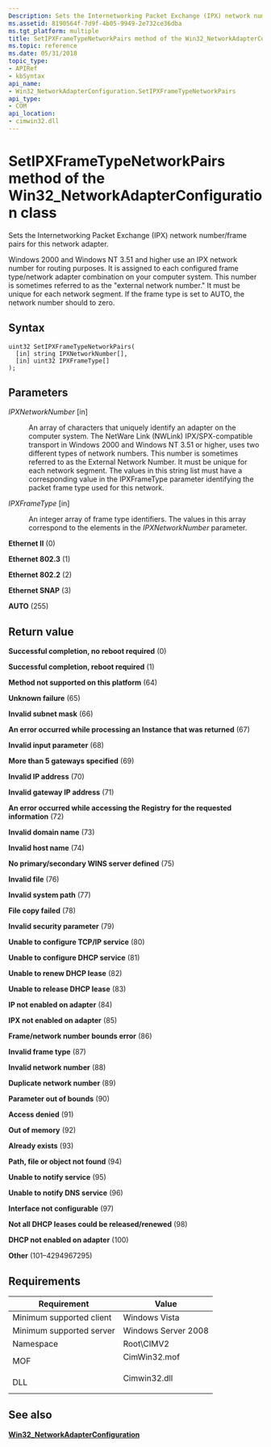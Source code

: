 ```yaml
---
Description: Sets the Internetworking Packet Exchange (IPX) network number/frame pairs for this network adapter.
ms.assetid: 8190564f-7d9f-4b05-9949-2e732ce36dba
ms.tgt_platform: multiple
title: SetIPXFrameTypeNetworkPairs method of the Win32_NetworkAdapterConfiguration class
ms.topic: reference
ms.date: 05/31/2018
topic_type: 
- APIRef
- kbSyntax
api_name: 
- Win32_NetworkAdapterConfiguration.SetIPXFrameTypeNetworkPairs
api_type: 
- COM
api_location: 
- cimwin32.dll
---
```


# SetIPXFrameTypeNetworkPairs method of the Win32\_NetworkAdapterConfiguration class

Sets the Internetworking Packet Exchange (IPX) network number/frame pairs for this network adapter.

Windows 2000 and Windows NT 3.51 and higher use an IPX network number for routing purposes. It is assigned to each configured frame type/network adapter combination on your computer system. This number is sometimes referred to as the "external network number." It must be unique for each network segment. If the frame type is set to AUTO, the network number should to zero.

## Syntax


```mof
uint32 SetIPXFrameTypeNetworkPairs(
  [in] string IPXNetworkNumber[],
  [in] uint32 IPXFrameType[]
);
```



## Parameters

<dl> <dt>

*IPXNetworkNumber* \[in\]
</dt> <dd>

An array of characters that uniquely identify an adapter on the computer system. The NetWare Link (NWLink) IPX/SPX-compatible transport in Windows 2000 and Windows NT 3.51 or higher, uses two different types of network numbers. This number is sometimes referred to as the External Network Number. It must be unique for each network segment. The values in this string list must have a corresponding value in the IPXFrameType parameter identifying the packet frame type used for this network.

</dd> <dt>

*IPXFrameType* \[in\]
</dt> <dd>

An integer array of frame type identifiers. The values in this array correspond to the elements in the *IPXNetworkNumber* parameter.

<dt>

<span id="Ethernet_II"></span><span id="ethernet_ii"></span><span id="ETHERNET_II"></span>

**Ethernet II** (0)


</dt> <dd></dd> <dt>

<span id="Ethernet_802.3"></span><span id="ethernet_802.3"></span><span id="ETHERNET_802.3"></span>

**Ethernet 802.3** (1)


</dt> <dd></dd> <dt>

<span id="Ethernet_802.2"></span><span id="ethernet_802.2"></span><span id="ETHERNET_802.2"></span>

**Ethernet 802.2** (2)


</dt> <dd></dd> <dt>

<span id="Ethernet_SNAP"></span><span id="ethernet_snap"></span><span id="ETHERNET_SNAP"></span>

**Ethernet SNAP** (3)


</dt> <dd></dd> <dt>

<span id="AUTO"></span><span id="auto"></span>

**AUTO** (255)


</dt> <dd></dd> </dl> </dd> </dl>

## Return value

<dl> <dt>

**Successful completion, no reboot required** (0)
</dt> <dt>

**Successful completion, reboot required** (1)
</dt> <dt>

**Method not supported on this platform** (64)
</dt> <dt>

**Unknown failure** (65)
</dt> <dt>

**Invalid subnet mask** (66)
</dt> <dt>

**An error occurred while processing an Instance that was returned** (67)
</dt> <dt>

**Invalid input parameter** (68)
</dt> <dt>

**More than 5 gateways specified** (69)
</dt> <dt>

**Invalid IP address** (70)
</dt> <dt>

**Invalid gateway IP address** (71)
</dt> <dt>

**An error occurred while accessing the Registry for the requested information** (72)
</dt> <dt>

**Invalid domain name** (73)
</dt> <dt>

**Invalid host name** (74)
</dt> <dt>

**No primary/secondary WINS server defined** (75)
</dt> <dt>

**Invalid file** (76)
</dt> <dt>

**Invalid system path** (77)
</dt> <dt>

**File copy failed** (78)
</dt> <dt>

**Invalid security parameter** (79)
</dt> <dt>

**Unable to configure TCP/IP service** (80)
</dt> <dt>

**Unable to configure DHCP service** (81)
</dt> <dt>

**Unable to renew DHCP lease** (82)
</dt> <dt>

**Unable to release DHCP lease** (83)
</dt> <dt>

**IP not enabled on adapter** (84)
</dt> <dt>

**IPX not enabled on adapter** (85)
</dt> <dt>

**Frame/network number bounds error** (86)
</dt> <dt>

**Invalid frame type** (87)
</dt> <dt>

**Invalid network number** (88)
</dt> <dt>

**Duplicate network number** (89)
</dt> <dt>

**Parameter out of bounds** (90)
</dt> <dt>

**Access denied** (91)
</dt> <dt>

**Out of memory** (92)
</dt> <dt>

**Already exists** (93)
</dt> <dt>

**Path, file or object not found** (94)
</dt> <dt>

**Unable to notify service** (95)
</dt> <dt>

**Unable to notify DNS service** (96)
</dt> <dt>

**Interface not configurable** (97)
</dt> <dt>

**Not all DHCP leases could be released/renewed** (98)
</dt> <dt>

**DHCP not enabled on adapter** (100)
</dt> <dt>

**Other** (101–4294967295)
</dt> </dl>

## Requirements



| Requirement | Value |
|-------------------------------------|-----------------------------------------------------------------------------------------|
| Minimum supported client<br/> | Windows Vista<br/>                                                                |
| Minimum supported server<br/> | Windows Server 2008<br/>                                                          |
| Namespace<br/>                | Root\\CIMV2<br/>                                                                  |
| MOF<br/>                      | <dl> <dt>CimWin32.mof</dt> </dl> |
| DLL<br/>                      | <dl> <dt>Cimwin32.dll</dt> </dl> |



## See also

<dl> <dt>

[**Win32\_NetworkAdapterConfiguration**](win32-networkadapterconfiguration.md)
</dt> </dl>

 

 




